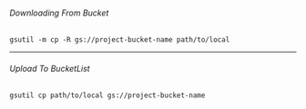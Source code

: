 ###### *Downloading From Bucket*
	gsutil -m cp -R gs://project-bucket-name path/to/local
---
###### *Upload To BucketList*
	gsutil cp path/to/local gs://project-bucket-name


